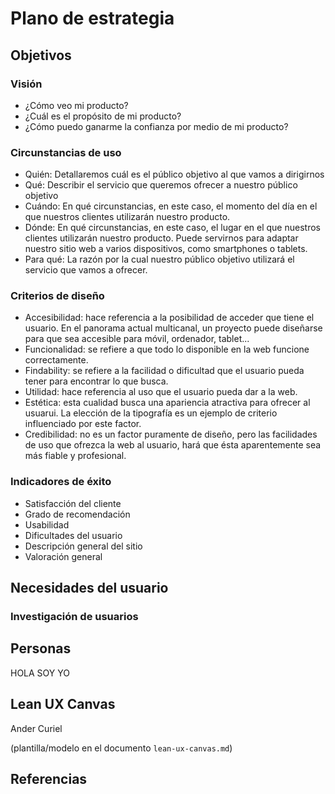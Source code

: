 # Plano de estrategia

## Objetivos 

### Visión

* ¿Cómo veo mi producto?
* ¿Cuál es el propósito de mi producto?
* ¿Cómo puedo ganarme la confianza por medio de mi producto?

### Circunstancias de uso
* Quién: Detallaremos cuál es el público objetivo al que vamos a dirigirnos
* Qué: Describir el servicio que queremos ofrecer a nuestro público objetivo
* Cuándo: En qué circunstancias, en este caso, el momento del día en el que nuestros clientes utilizarán nuestro producto.
* Dónde: En qué circunstancias, en este caso, el lugar en el que nuestros clientes utilizarán nuestro producto. Puede servirnos para adaptar nuestro sitio web a varios dispositivos, como smartphones o tablets.
* Para qué: La razón por la cual nuestro público objetivo utilizará el servicio que vamos a ofrecer.

### Criterios de diseño

* Accesibilidad: hace referencia a la posibilidad de acceder que tiene el usuario. En el panorama actual multicanal, un proyecto puede diseñarse para que sea accesible para móvil, ordenador, tablet...
* Funcionalidad: se refiere a que todo lo disponible en la web funcione correctamente.
* Findability: se refiere a la facilidad o dificultad que el usuario pueda tener para encontrar lo que busca.
* Utilidad: hace referencia al uso que el usuario pueda dar a la web.
* Estética: esta cualidad busca una apariencia atractiva para ofrecer al usuarui. La elección de la tipografía es un ejemplo de criterio influenciado por este factor.
* Credibilidad: no es un factor puramente de diseño, pero las facilidades de uso que ofrezca la web al usuario, hará que ésta aparentemente sea más fiable y profesional.

### Indicadores de éxito
* Satisfacción del cliente
* Grado de recomendación
* Usabilidad
* Dificultades del usuario
* Descripción general del sitio
* Valoración general  

## Necesidades del usuario

### Investigación de usuarios

## Personas
HOLA SOY YO

## Lean UX Canvas

Ander Curiel 

(plantilla/modelo en el documento `lean-ux-canvas.md`)

## Referencias